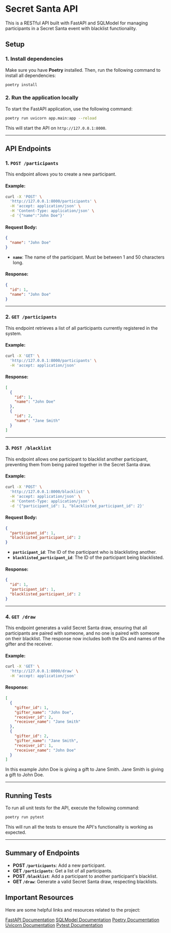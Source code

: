 # Secret Santa API

This is a RESTful API built with FastAPI and SQLModel for managing participants in a Secret Santa event with blacklist functionality.

## Setup

### 1. Install dependencies

Make sure you have **Poetry** installed. Then, run the following command to install all dependencies:

```bash
poetry install
```

### 2. Run the application locally

To start the FastAPI application, use the following command:

```bash
poetry run uvicorn app.main:app --reload
```

This will start the API on `http://127.0.0.1:8000`.

---

## API Endpoints

### 1. `POST /participants`

This endpoint allows you to create a new participant.

#### Example:

```bash
curl -X 'POST' \
  'http://127.0.0.1:8000/participants' \
  -H 'accept: application/json' \
  -H 'Content-Type: application/json' \
  -d '{"name":"John Doe"}'
```

#### Request Body:

```json
{
  "name": "John Doe"
}
```

- **`name`**: The name of the participant. Must be between 1 and 50 characters long.

#### Response:

```json
{
  "id": 1,
  "name": "John Doe"
}
```

---

### 2. `GET /participants`

This endpoint retrieves a list of all participants currently registered in the system.

#### Example:

```bash
curl -X 'GET' \
  'http://127.0.0.1:8000/participants' \
  -H 'accept: application/json'
```

#### Response:

```json
[
  {
    "id": 1,
    "name": "John Doe"
  },
  {
    "id": 2,
    "name": "Jane Smith"
  }
]
```

---

### 3. `POST /blacklist`

This endpoint allows one participant to blacklist another participant, preventing them from being paired together in the Secret Santa draw.

#### Example:

```bash
curl -X 'POST' \
  'http://127.0.0.1:8000/blacklist' \
  -H 'accept: application/json' \
  -H 'Content-Type: application/json' \
  -d '{"participant_id": 1, "blacklisted_participant_id": 2}'
```

#### Request Body:

```json
{
  "participant_id": 1,
  "blacklisted_participant_id": 2
}
```

- **`participant_id`**: The ID of the participant who is blacklisting another.
- **`blacklisted_participant_id`**: The ID of the participant being blacklisted.

#### Response:

```json
{
  "id": 1,
  "participant_id": 1,
  "blacklisted_participant_id": 2
}
```

---

### 4. `GET /draw`

This endpoint generates a valid Secret Santa draw, ensuring that all participants are paired with someone, and no one is paired with someone on their blacklist. The response now includes both the IDs and names of the gifter and the receiver.

#### Example:

```bash
curl -X 'GET' \
  'http://127.0.0.1:8000/draw' \
  -H 'accept: application/json'
```

#### Response:

```json
[
  {
    "gifter_id": 1,
    "gifter_name": "John Doe",
    "receiver_id": 2,
    "receiver_name": "Jane Smith"
  },
  {
    "gifter_id": 2,
    "gifter_name": "Jane Smith",
    "receiver_id": 1,
    "receiver_name": "John Doe"
  }
]

```

In this example John Doe is giving a gift to Jane Smith. Jane Smith is giving a gift to John Doe.

---

## Running Tests

To run all unit tests for the API, execute the following command:

```bash
poetry run pytest
```

This will run all the tests to ensure the API's functionality is working as expected.

---

## Summary of Endpoints

- **POST `/participants`**: Add a new participant.
- **GET `/participants`**: Get a list of all participants.
- **POST `/blacklist`**: Add a participant to another participant's blacklist.
- **GET `/draw`**: Generate a valid Secret Santa draw, respecting blacklists.

## Important Resources

Here are some helpful links and resources related to the project:

[FastAPI Documentation](https://fastapi.tiangolo.com/)
[SQLModel Documentation](https://sqlmodel.tiangolo.com/)
[Poetry Documentation](https://python-poetry.org/docs/)
[Uvicorn Documentation](https://www.uvicorn.org/)
[Pytest Documentation](https://docs.pytest.org/en/stable/)


